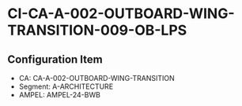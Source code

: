 # CI-CA-A-002-OUTBOARD-WING-TRANSITION-009-OB-LPS

## Configuration Item
- CA: CA-A-002-OUTBOARD-WING-TRANSITION
- Segment: A-ARCHITECTURE
- AMPEL: AMPEL-24-BWB
